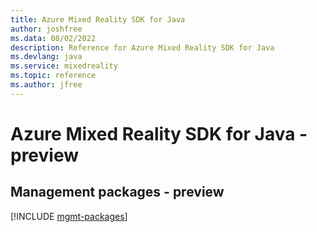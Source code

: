 ```yaml
---
title: Azure Mixed Reality SDK for Java
author: joshfree
ms.data: 08/02/2022
description: Reference for Azure Mixed Reality SDK for Java
ms.devlang: java
ms.service: mixedreality
ms.topic: reference
ms.author: jfree
---
```

# Azure Mixed Reality SDK for Java - preview

## Management packages - preview
[!INCLUDE [mgmt-packages](mixed-reality-mgmt-index.md)]